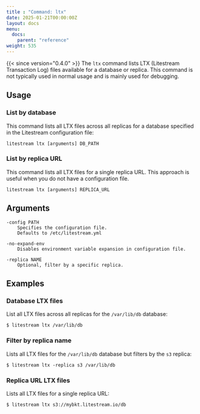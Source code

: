 ```yaml
---
title : "Command: ltx"
date: 2025-01-21T00:00:00Z
layout: docs
menu:
  docs:
    parent: "reference"
weight: 535
---
```


{{< since version="0.4.0" >}} The `ltx` command lists LTX (Litestream Transaction 
Log) files available for a database or replica. This command is not typically 
used in normal usage and is mainly used for debugging.

## Usage

### List by database

This command lists all LTX files across all replicas for a database specified
in the Litestream configuration file:

```
litestream ltx [arguments] DB_PATH
```

### List by replica URL

This command lists all LTX files for a single replica URL. This approach is
useful when you do not have a configuration file.

```
litestream ltx [arguments] REPLICA_URL
```

## Arguments

```
-config PATH
    Specifies the configuration file.
    Defaults to /etc/litestream.yml

-no-expand-env
    Disables environment variable expansion in configuration file.

-replica NAME
    Optional, filter by a specific replica.
```

## Examples

### Database LTX files

List all LTX files across all replicas for the `/var/lib/db` database:

```
$ litestream ltx /var/lib/db
```

### Filter by replica name

Lists all LTX files for the `/var/lib/db` database but filters by the `s3` replica:

```
$ litestream ltx -replica s3 /var/lib/db
```

### Replica URL LTX files

Lists all LTX files for a single replica URL:

```
$ litestream ltx s3://mybkt.litestream.io/db
```